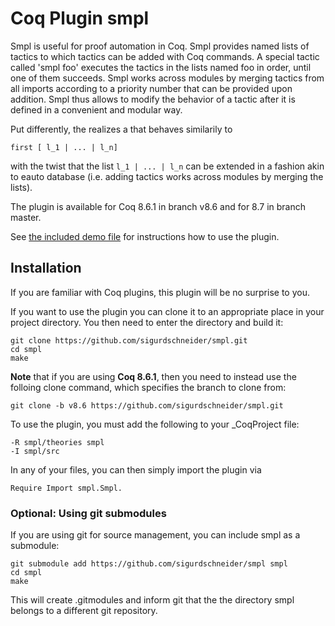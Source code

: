# Coq Plugin smpl

Smpl is useful for proof automation in Coq. Smpl provides named lists
of tactics to which tactics can be added with Coq commands. A special
tactic called 'smpl foo' executes the tactics in the lists named foo
in order, until one of them succeeds. Smpl works across modules by
merging tactics from all imports according to a priority number that
can be provided upon addition. Smpl thus allows to modify the behavior
of a tactic after it is defined in a convenient and modular way.

Put differently, the realizes a that behaves similarily to 

    first [ l_1 | ... | l_n]
    
    
with the twist that the list `l_1 | ... | l_n` can be extended
in a fashion akin to eauto database (i.e. adding tactics works
across modules by merging the lists).

The plugin is available for Coq 8.6.1 in branch v8.6 and for 8.7 in
branch master.

See [the included demo file](theories/Demo.v) for instructions how to
use the plugin.

## Installation

If you are familiar with Coq plugins, this plugin will be no surprise
to you.

If you want to use the plugin you can clone it to an appropriate
place in your project directory.
You then need to enter the directory and build it:

    git clone https://github.com/sigurdschneider/smpl.git
    cd smpl
    make

**Note** that if you are using **Coq 8.6.1**, then you need to instead
use the folloing clone command, which specifies the branch to clone from:

    git clone -b v8.6 https://github.com/sigurdschneider/smpl.git

To use the plugin, you must add the following to your _CoqProject file:

    -R smpl/theories smpl
    -I smpl/src

In any of your files, you can then simply import the plugin via

    Require Import smpl.Smpl.


### Optional: Using git submodules

If you are using git for source management, you can include smpl
as a submodule:

    git submodule add https://github.com/sigurdschneider/smpl smpl
    cd smpl
    make

This will create .gitmodules and inform git that the the directory smpl
belongs to a different git repository.

